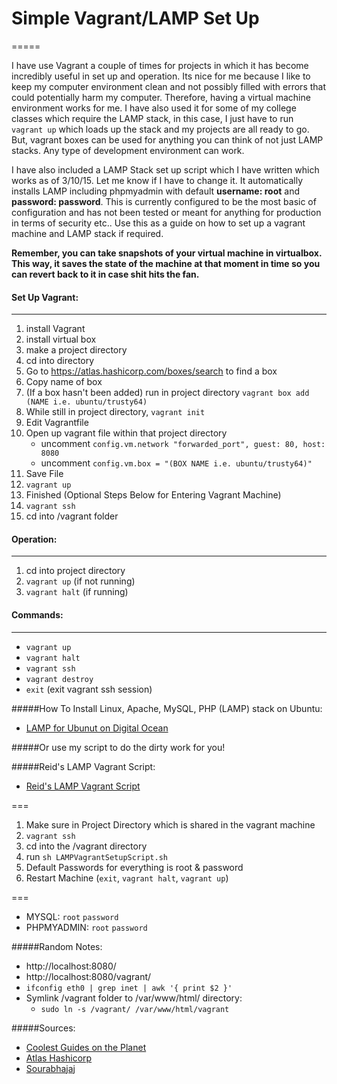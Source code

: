 # Simple Vagrant/LAMP Set Up
=====

I have use Vagrant a couple of times for projects in which it has become incredibly useful in set up and operation. Its nice for me because I like to keep my computer environment clean and not possibly filled with errors that could potentially harm my computer. Therefore, having a virtual machine environment works for me. I have also used it for some of my college classes which require the LAMP stack, in this case, I just have to run `vagrant up` which loads up the stack and my projects are all ready to go. But, vagrant boxes can be used for anything you can think of not just LAMP stacks. Any type of development environment can work.

I have also included a LAMP Stack set up script which I have written which works as of 3/10/15. Let me know if I have to change it. It automatically installs LAMP including phpmyadmin with default **username: root** and **password: password**. This is currently configured to be the most basic of configuration and has not been tested or meant for anything for production in terms of security etc.. Use this as a guide on how to set up a vagrant machine and LAMP stack if required.

**Remember, you can take snapshots of your virtual machine in virtualbox. This way, it saves the state of the machine at that moment in time so you can revert back to it in case shit hits the fan.**

#### Set Up Vagrant:
----

1. install Vagrant
2. install virtual box
2. make a project directory
3. cd into directory
4. Go to https://atlas.hashicorp.com/boxes/search to find a box
5. Copy name of box
6. (If a box hasn't been added) run in project directory `vagrant box add (NAME i.e. ubuntu/trusty64)`
7. While still in project directory, `vagrant init`
8. Edit Vagrantfile
9. Open up vagrant file within that project directory
	* uncomment `config.vm.network "forwarded_port", guest: 80, host: 8080`
	* uncomment `config.vm.box = "(BOX NAME i.e. ubuntu/trusty64)"`
10. Save File
11. `vagrant up`
12. Finished (Optional Steps Below for Entering Vagrant Machine)
13. `vagrant ssh`
14. cd into /vagrant folder

#### Operation:
----

1. cd into project directory
2. `vagrant up` (if not running)
3. `vagrant halt` (if running)

#### Commands:
----

* `vagrant up`
* `vagrant halt`
* `vagrant ssh`
* `vagrant destroy`
* `exit` (exit vagrant ssh session)

#####How To Install Linux, Apache, MySQL, PHP (LAMP) stack on Ubuntu:
* [LAMP for Ubunut on Digital Ocean](https://www.digitalocean.com/community/tutorials/how-to-install-linux-apache-mysql-php-lamp-stack-on-ubuntu)

#####Or use my script to do the dirty work for you!

#####Reid's LAMP Vagrant Script:

* [Reid's LAMP Vagrant Script](https://gist.github.com/reidcooper/8a9dc24667a313e236a6
)

===

1. Make sure in Project Directory which is shared in the vagrant machine
2. `vagrant ssh`
3. cd into the /vagrant directory
4. run `sh LAMPVagrantSetupScript.sh`
5. Default Passwords for everything is root & password
6. Restart Machine (`exit`, `vagrant halt`, `vagrant up`)

===

* MYSQL:
`root`
`password`
* PHPMYADMIN:
`root`
`password`



#####Random Notes:
* http://localhost:8080/
* http://localhost:8080/vagrant/
* `ifconfig eth0 | grep inet | awk '{ print $2 }'`
* Symlink /vagrant folder to /var/www/html/ directory:
	* `sudo ln -s /vagrant/ /var/www/html/vagrant`

#####Sources:
* [Coolest Guides on the Planet](http://coolestguidesontheplanet.com/getting-started-vagrant-os-osx-10-9-mavericks/)
* [Atlas Hashicorp](https://atlas.hashicorp.com/boxes/search)
* [Sourabhajaj](http://sourabhbajaj.com/mac-setup/Vagrant/README.html)